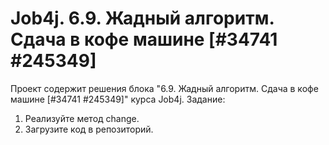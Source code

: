 # Job4j. 6.9. Жадный алгоритм. Сдача в кофе машине [#34741 #245349]
Проект содержит решения блока "6.9. Жадный алгоритм. Сдача в кофе машине [#34741 #245349]" курса Job4j.
Задание:
1. Реализуйте метод change.
2. Загрузите код в репозиторий.